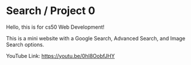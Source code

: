 # Search / Project 0

Hello, this is for cs50 Web Development!

This is a mini website with a Google Search, Advanced Search, and Image Search options.

YouTube Link: https://youtu.be/0hI8OobfJHY

